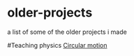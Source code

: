 # older-projects
a list of some of the older projects i made

#Teaching physics
[Circular motion](https://kormozgas.netlify.com/)
